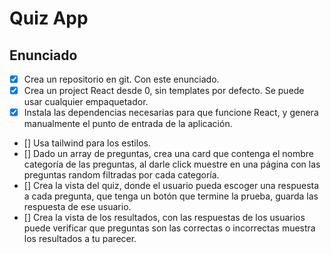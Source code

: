 # Quiz App

## Enunciado

- [x] Crea un repositorio en git. Con este enunciado.
- [x] Crea un project React desde 0, sin templates por defecto. Se puede usar cualquier empaquetador.
- [x] Instala las dependencias necesarias para que funcione React, y genera manualmente el punto de entrada de la aplicación.
- [] Usa tailwind para los estilos.
- [] Dado un array de preguntas, crea una card que contenga el nombre categoría de las preguntas, al darle click muestre en una página con las preguntas random filtradas por cada categoría.
- [] Crea la vista del quiz, donde el usuario pueda escoger una respuesta a cada pregunta, que tenga un botón que termine la prueba, guarda las respuesta de ese usuario.
- [] Crea la vista de los resultados, con las respuestas de los usuarios puede verificar que preguntas son las correctas o incorrectas muestra los resultados a tu parecer.
